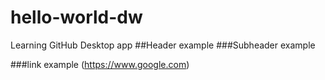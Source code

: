 # hello-world-dw
Learning GitHub Desktop app
##Header example
###Subheader example

###link example
(https://www.google.com)


